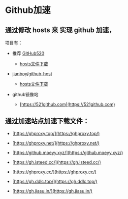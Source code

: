 # Github加速

## 通过修改 hosts 来 实现 github 加速，
项目有：
- 推荐 [GitHub520](https://github.com/521xueweihan/GitHub520)
    - [hosts文件下载](https://raw.hellogithub.com/hosts)
- [jianboy/github-host](https://github.com/jianboy/github-host)
    - [hosts文件下载](https://cdn.jsdelivr.net/gh/jianboy/github-host/hosts)

- github镜像站
    - [https://521github.com](https://521github.com)

## 通过加速站点加速下载文件：
- [https://ghproxy.top/](https://ghproxy.top/)

- [https://ghproxy.net/](https://ghproxy.net/)

- [https://github.moeyy.xyz/](https://github.moeyy.xyz/)

- [https://gh.isteed.cc/](https://gh.isteed.cc/)

- [https://ghproxy.cc/](https://ghproxy.cc/)

- [https://gh.ddlc.top/](https://gh.ddlc.top/)

- [https://gh.jiasu.in/](https://gh.jiasu.in/)

